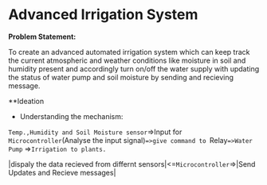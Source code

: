 # **Advanced Irrigation System**

**Problem Statement:**

To create an advanced automated irrigation system which can keep track the current atmospheric and weather conditions like moisture in soil and humidity present and accordingly turn on/off the water supply with updating the status of water pump and soil moisture by sending and recieving message.

**Ideation

- Understanding the mechanism: 

`Temp.,Humidity and Soil Moisture sensor`=>Input for `Microcontroller`(Analyse the input signal)`=>give command to `Relay`=>Water Pump` 
=>`Irrigation to plants.`

|dispaly the data recieved from differnt sensors|<=`Microcontroller`=>|Send Updates and Recieve messages|
